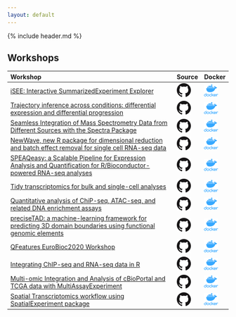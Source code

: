 ```yaml
---
layout: default
---
```


{% include header.md %}

## Workshops

| Workshop | Source | Docker  |
| :------- | :----- | ------- |
| [iSEE: Interactive SummarizedExperiment Explorer](https://isee.github.io/iSEEWorkshopEuroBioc2020/) | [![GH](images/GitHub-Mark-32px.png)](https://github.com/iSEE/iSEEWorkshopEuroBioc2020) | [![Docker](images/docker_icon.png)](https://hub.docker.com/repository/docker/iseedevelopers/iseeworkshopeurobioc2020) |
| [Trajectory inference across conditions: differential expression and differential progression](https://kstreet13.github.io/bioc2020trajectories/) | [![GH](images/GitHub-Mark-32px.png)](https://github.com/kstreet13/bioc2020trajectories) | [![Docker](images/docker_icon.png)](https://hub.docker.com/repository/docker/kstreet13/bioc2020trajectories) |
| [Seamless Integration of Mass Spectrometry Data from Different Sources with the Spectra Package](https://jorainer.github.io/SpectraTutorials) | [![GH](images/GitHub-Mark-32px.png)](https://github.com/jorainer/SpectraTutorials) | [![Docker](images/docker_icon.png)](https://hub.docker.com/repository/docker/jorainer/spectra_tutorials) |
| [NewWave, new R package for dimensional reduction and batch effect removal for single cell RNA-seq data](https://fedeago.github.io/SurfingNewWave/) | [![GH](images/GitHub-Mark-32px.png)](https://github.com/fedeago/SurfingNewWave) | [![Docker](images/docker_icon.png)](https://hub.docker.com/repository/docker/fedeago/surfingnewwave) |
| [SPEAQeasy: a Scalable Pipeline for Expression Analysis and Quantification for R/Bioconductor-powered RNA-seq analyses](http://research.libd.org/SPEAQeasyWorkshop2020/) | [![GH](images/GitHub-Mark-32px.png)](https://github.com/LieberInstitute/SPEAQeasyWorkshop2020) | [![Docker](images/docker_icon.png)](https://hub.docker.com/repository/docker/lcollado/speaqeasyworkshop2020) |
| [Tidy transcriptomics for bulk and single-cell analyses](https://stemangiola.github.io/bioceurope2020_tidytranscriptomics/) | [![GH](images/GitHub-Mark-32px.png)](https://github.com/stemangiola/bioceurope2020_tidytranscriptomics) | [![Docker](images/docker_icon.png)](https://hub.docker.com/repository/docker/stemangiola/bioceurope2020_tidytranscriptomics) |
| [Quantitative analysis of ChiP-seq, ATAC-seq, and related DNA enrichment assays](https://bioinformatics-core-shared-training.github.io/Quantitative-ChIPseq-Workshop/) | [![GH](images/GitHub-Mark-32px.png)](https://github.com/bioinformatics-core-shared-training/Quantitative-ChIPseq-Workshop) | [![Docker](images/docker_icon.png)](https://hub.docker.com/repository/docker/crukcibioinformatics/quantitative_chip_workshop) |
| [preciseTAD: a machine-learning framework for predicting 3D domain boundaries using functional genomic elements](https://dozmorovlab.github.io/preciseTADworkshop/) | [![GH](images/GitHub-Mark-32px.png)](https://github.com/dozmorovlab/preciseTADworkshop) | [![Docker](images/docker_icon.png)](https://hub.docker.com/repository/docker/stilianoudakis/precisetadworkshop) |
| [QFeatures EuroBioc2020 Workshop](https://lgatto.github.io/QFeaturesWorkshop2020/) | [![GH](images/GitHub-Mark-32px.png)](https://github.com/lgatto/QFeaturesWorkshop2020) | [![Docker](images/docker_icon.png)](https://hub.docker.com/repository/docker/lgatto/qfeaturesworkshop2020) |
| [Integrating ChIP-seq and RNA-seq data in R](https://mahshaaban.github.io/targetShop/) | [![GH](images/GitHub-Mark-32px.png)](https://github.com/MahShaaban/targetShop) | [![Docker](images/docker_icon.png)](https://hub.docker.com/repository/docker/mahshaaban/targetshop) |
| [Multi-omic Integration and Analysis of cBioPortal and TCGA data with MultiAssayExperiment](https://waldronlab.io/MultiAssayWorkshop/) | [![GH](images/GitHub-Mark-32px.png)](https://github.com/waldronlab/multiassayworkshop) | [![Docker](images/docker_icon.png)](https://hub.docker.com/repository/docker/mr148/multiassayworkshop) |
| [Spatial Transcriptomics workflow using SpatialExperiment package](https://drighelli.github.io/EuroBioc2020_SpatialWorkshop/) | [![GH](images/GitHub-Mark-32px.png)](https://github.com/drighelli/EuroBioc2020_SpatialWorkshop) | [![Docker](images/docker_icon.png)](https://hub.docker.com/repository/docker/drighelli/eurobioc2020spatialworkshop) |
